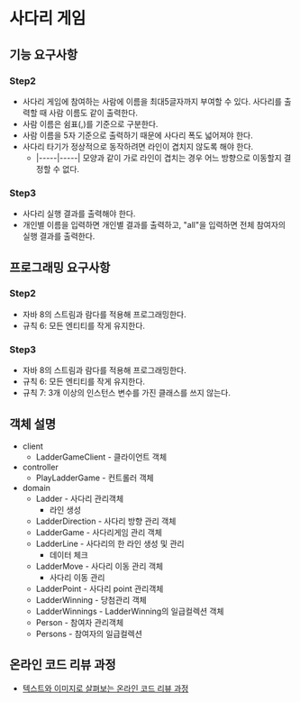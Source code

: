 # 사다리 게임
## 기능 요구사항
### Step2
* 사다리 게임에 참여하는 사람에 이름을 최대5글자까지 부여할 수 있다. 사다리를 출력할 때 사람 이름도 같이 출력한다.
* 사람 이름은 쉼표(,)를 기준으로 구분한다.
* 사람 이름을 5자 기준으로 출력하기 때문에 사다리 폭도 넓어져야 한다.
* 사다리 타기가 정상적으로 동작하려면 라인이 겹치지 않도록 해야 한다.
    *  |-----|-----| 모양과 같이 가로 라인이 겹치는 경우 어느 방향으로 이동할지 결정할 수 없다.
### Step3
* 사다리 실행 결과를 출력해야 한다.
* 개인별 이름을 입력하면 개인별 결과를 출력하고, "all"을 입력하면 전체 참여자의 실행 결과를 출력한다.

## 프로그래밍 요구사항
### Step2
* 자바 8의 스트림과 람다를 적용해 프로그래밍한다.
* 규칙 6: 모든 엔티티를 작게 유지한다.
### Step3
* 자바 8의 스트림과 람다를 적용해 프로그래밍한다.
* 규칙 6: 모든 엔티티를 작게 유지한다.
* 규칙 7: 3개 이상의 인스턴스 변수를 가진 클래스를 쓰지 않는다.


## 객체 설명
* client
    * LadderGameClient - 클라이언트 객체
* controller
    * PlayLadderGame - 컨트롤러 객체
* domain
    * Ladder - 사다리 관리객체
        * 라인 생성
    * LadderDirection - 사다리 방향 관리 객체
    * LadderGame - 사다리게임 관리 객체
    * LadderLine - 사다리의 한 라인 생성 및 관리
        * 데이터 체크
    * LadderMove - 사다리 이동 관리 객체
        * 사다리 이동 관리
    * LadderPoint - 사다리 point 관리객체
    * LadderWinning - 당첨관리 객체
    * LadderWinnings - LadderWinning의 일급컬렉션 객체
    * Person - 참여자 관리객체
    * Persons - 참여자의 일급컬렉션
  

## 온라인 코드 리뷰 과정
* [텍스트와 이미지로 살펴보는 온라인 코드 리뷰 과정](https://github.com/nextstep-step/nextstep-docs/tree/master/codereview)